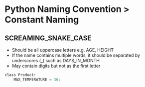 # Python Naming Convention > Constant Naming

## SCREAMING_SNAKE_CASE
- Should be all uppercase letters e.g. AGE, HEIGHT
- If the name contains multiple words, it should be separated by underscores (_) such as DAYS_IN_MONTH
- May contain digits but not as the first letter

```python
class Product:
    MAX_TEMPERATURE = 36;  

```
